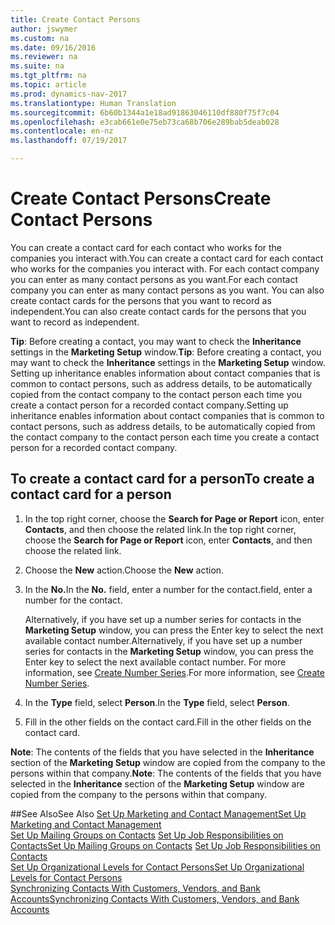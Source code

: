 ```yaml
---
title: Create Contact Persons
author: jswymer
ms.custom: na
ms.date: 09/16/2016
ms.reviewer: na
ms.suite: na
ms.tgt_pltfrm: na
ms.topic: article
ms.prod: dynamics-nav-2017
ms.translationtype: Human Translation
ms.sourcegitcommit: 6b60b1344a1e18ad91863046110df880f75f7c04
ms.openlocfilehash: e3cab661e0e75eb73ca68b706e289bab5deab028
ms.contentlocale: en-nz
ms.lasthandoff: 07/19/2017

---
```

# <a name="create-contact-persons"></a><span data-ttu-id="4f34c-102">Create Contact Persons</span><span class="sxs-lookup"><span data-stu-id="4f34c-102">Create Contact Persons</span></span>
<span data-ttu-id="4f34c-103">You can create a contact card for each contact who works for the companies you interact with.</span><span class="sxs-lookup"><span data-stu-id="4f34c-103">You can create a contact card for each contact who works for the companies you interact with.</span></span> <span data-ttu-id="4f34c-104">For each contact company you can enter as many contact persons as you want.</span><span class="sxs-lookup"><span data-stu-id="4f34c-104">For each contact company you can enter as many contact persons as you want.</span></span> <span data-ttu-id="4f34c-105">You can also create contact cards for the persons that you want to record as independent.</span><span class="sxs-lookup"><span data-stu-id="4f34c-105">You can also create contact cards for the persons that you want to record as independent.</span></span>

<span data-ttu-id="4f34c-106">**Tip**: Before creating a contact, you may want to check the **Inheritance** settings in the **Marketing Setup** window.</span><span class="sxs-lookup"><span data-stu-id="4f34c-106">**Tip**: Before creating a contact, you may want to check the **Inheritance** settings in the **Marketing Setup** window.</span></span> <span data-ttu-id="4f34c-107">Setting up inheritance enables information about contact companies that is common to contact persons, such as address details, to be automatically copied from the contact company to the contact person each time you create a contact person for a recorded contact company.</span><span class="sxs-lookup"><span data-stu-id="4f34c-107">Setting up inheritance enables information about contact companies that is common to contact persons, such as address details, to be automatically copied from the contact company to the contact person each time you create a contact person for a recorded contact company.</span></span>

## <a name="to-create-a-contact-card-for-a-person"></a><span data-ttu-id="4f34c-108">To create a contact card for a person</span><span class="sxs-lookup"><span data-stu-id="4f34c-108">To create a contact card for a person</span></span>
1. <span data-ttu-id="4f34c-109">In the top right corner, choose the **Search for Page or Report** icon, enter **Contacts**, and then choose the related link.</span><span class="sxs-lookup"><span data-stu-id="4f34c-109">In the top right corner, choose the **Search for Page or Report** icon, enter **Contacts**, and then choose the related link.</span></span>
2. <span data-ttu-id="4f34c-110">Choose the **New** action.</span><span class="sxs-lookup"><span data-stu-id="4f34c-110">Choose the **New** action.</span></span>
3. <span data-ttu-id="4f34c-111">In the **No.**</span><span class="sxs-lookup"><span data-stu-id="4f34c-111">In the **No.**</span></span> <span data-ttu-id="4f34c-112">field, enter a number for the contact.</span><span class="sxs-lookup"><span data-stu-id="4f34c-112">field, enter a number for the contact.</span></span>

    <span data-ttu-id="4f34c-113">Alternatively, if you have set up a number series for contacts in the **Marketing Setup** window, you can press the Enter key to select the next available contact number.</span><span class="sxs-lookup"><span data-stu-id="4f34c-113">Alternatively, if you have set up a number series for contacts in the **Marketing Setup** window, you can press the Enter key to select the next available contact number.</span></span> <span data-ttu-id="4f34c-114">For more information, see [Create Number Series](ui-create-number-series.md).</span><span class="sxs-lookup"><span data-stu-id="4f34c-114">For more information, see [Create Number Series](ui-create-number-series.md).</span></span>
4. <span data-ttu-id="4f34c-115">In the **Type** field, select **Person**.</span><span class="sxs-lookup"><span data-stu-id="4f34c-115">In the **Type** field, select **Person**.</span></span>
5. <span data-ttu-id="4f34c-116">Fill in the other fields on the contact card.</span><span class="sxs-lookup"><span data-stu-id="4f34c-116">Fill in the other fields on the contact card.</span></span>

<span data-ttu-id="4f34c-117">**Note**: The contents of the fields that you have selected in the **Inheritance** section of the **Marketing Setup** window are copied from the company to the persons within that company.</span><span class="sxs-lookup"><span data-stu-id="4f34c-117">**Note**: The contents of the fields that you have selected in the **Inheritance** section of the **Marketing Setup** window are copied from the company to the persons within that company.</span></span>

##<a name="see-also"></a><span data-ttu-id="4f34c-118">See Also</span><span class="sxs-lookup"><span data-stu-id="4f34c-118">See Also</span></span>
[<span data-ttu-id="4f34c-119">Set Up Marketing and Contact Management</span><span class="sxs-lookup"><span data-stu-id="4f34c-119">Set Up Marketing and Contact Management</span></span>](marketing-setup-marketing.md)  
<span data-ttu-id="4f34c-120">[Set Up Mailing Groups on Contacts](marketing-mailing-groups.md#assign-mailing-groups-to-a-contact)
[Set Up Job Responsibilities on Contacts](marketing-job-responsibilities.md)</span><span class="sxs-lookup"><span data-stu-id="4f34c-120">[Set Up Mailing Groups on Contacts](marketing-mailing-groups.md#assign-mailing-groups-to-a-contact)
[Set Up Job Responsibilities on Contacts](marketing-job-responsibilities.md)</span></span>  
[<span data-ttu-id="4f34c-121">Set Up Organizational Levels for Contact Persons</span><span class="sxs-lookup"><span data-stu-id="4f34c-121">Set Up Organizational Levels for Contact Persons</span></span>](marketing-organizational-levels.md)  
[<span data-ttu-id="4f34c-122">Synchronizing Contacts With Customers, Vendors, and Bank Accounts</span><span class="sxs-lookup"><span data-stu-id="4f34c-122">Synchronizing Contacts With Customers, Vendors, and Bank Accounts</span></span>](marketing-synchronize-contacts-customers-vendors-bank-accounts.md)  

